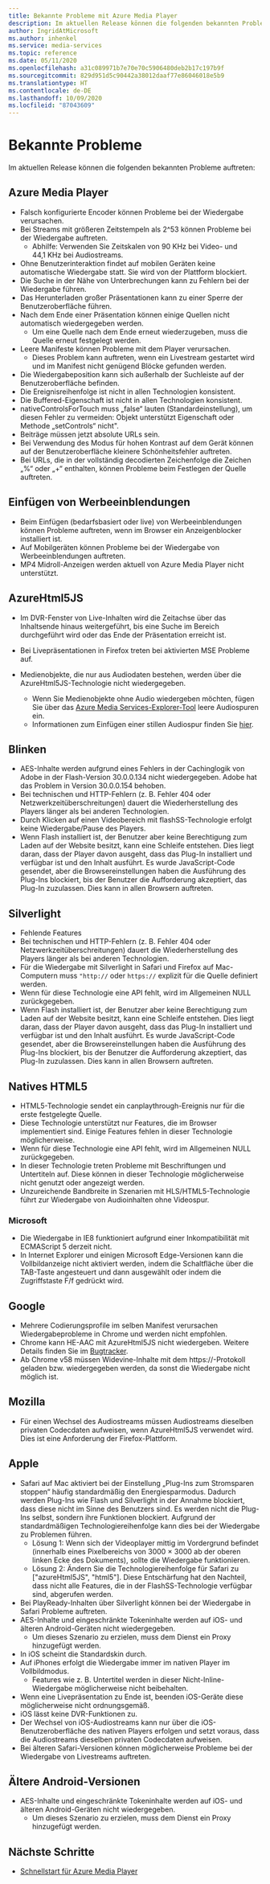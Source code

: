 ```yaml
---
title: Bekannte Probleme mit Azure Media Player
description: Im aktuellen Release können die folgenden bekannten Probleme auftreten.
author: IngridAtMicrosoft
ms.author: inhenkel
ms.service: media-services
ms.topic: reference
ms.date: 05/11/2020
ms.openlocfilehash: a31c089971b7e70e70c5906480deb2b17c197b9f
ms.sourcegitcommit: 829d951d5c90442a38012daaf77e86046018e5b9
ms.translationtype: HT
ms.contentlocale: de-DE
ms.lasthandoff: 10/09/2020
ms.locfileid: "87043609"
---
```

# <a name="known-issues"></a>Bekannte Probleme #

Im aktuellen Release können die folgenden bekannten Probleme auftreten:

## <a name="azure-media-player"></a>Azure Media Player ##

- Falsch konfigurierte Encoder können Probleme bei der Wiedergabe verursachen.
- Bei Streams mit größeren Zeitstempeln als 2^53 können Probleme bei der Wiedergabe auftreten.
  - Abhilfe: Verwenden Sie Zeitskalen von 90 KHz bei Video- und 44,1 KHz bei Audiostreams.
- Ohne Benutzerinteraktion findet auf mobilen Geräten keine automatische Wiedergabe statt. Sie wird von der Plattform blockiert.
- Die Suche in der Nähe von Unterbrechungen kann zu Fehlern bei der Wiedergabe führen.
- Das Herunterladen großer Präsentationen kann zu einer Sperre der Benutzeroberfläche führen.
- Nach dem Ende einer Präsentation können einige Quellen nicht automatisch wiedergegeben werden.
  - Um eine Quelle nach dem Ende erneut wiederzugeben, muss die Quelle erneut festgelegt werden.
- Leere Manifeste können Probleme mit dem Player verursachen.
  - Dieses Problem kann auftreten, wenn ein Livestream gestartet wird und im Manifest nicht genügend Blöcke gefunden werden.
- Die Wiedergabeposition kann sich außerhalb der Suchleiste auf der Benutzeroberfläche befinden.
- Die Ereignisreihenfolge ist nicht in allen Technologien konsistent.
- Die Buffered-Eigenschaft ist nicht in allen Technologien konsistent.
- nativeControlsForTouch muss „false“ lauten (Standardeinstellung), um diesen Fehler zu vermeiden: Objekt unterstützt Eigenschaft oder Methode „setControls“ nicht".
- Beiträge müssen jetzt absolute URLs sein.
- Bei Verwendung des Modus für hohen Kontrast auf dem Gerät können auf der Benutzeroberfläche kleinere Schönheitsfehler auftreten.
- Bei URLs, die in der vollständig decodierten Zeichenfolge die Zeichen „%“ oder „+“ enthalten, können Probleme beim Festlegen der Quelle auftreten.

## <a name="ad-insertion"></a>Einfügen von Werbeeinblendungen ##

- Beim Einfügen (bedarfsbasiert oder live) von Werbeeinblendungen können Probleme auftreten, wenn im Browser ein Anzeigenblocker installiert ist.
- Auf Mobilgeräten können Probleme bei der Wiedergabe von Werbeeinblendungen auftreten.
- MP4 Midroll-Anzeigen werden aktuell von Azure Media Player nicht unterstützt.

## <a name="azurehtml5js"></a>AzureHtml5JS ##

- Im DVR-Fenster von Live-Inhalten wird die Zeitachse über das Inhaltsende hinaus weitergeführt, bis eine Suche im Bereich durchgeführt wird oder das Ende der Präsentation erreicht ist.
- Bei Livepräsentationen in Firefox treten bei aktivierten MSE Probleme auf.

- Medienobjekte, die nur aus Audiodaten bestehen, werden über die AzureHtml5JS-Technologie nicht wiedergegeben.
  - Wenn Sie Medienobjekte ohne Audio wiedergeben möchten, fügen Sie über das [Azure Media Services-Explorer-Tool](https://aka.ms/amse) leere Audiospuren ein.
  - Informationen zum Einfügen einer stillen Audiospur finden Sie [hier](../previous/media-services-advanced-encoding-with-mes.md#silent_audio).

## <a name="flash"></a>Blinken ##

- AES-Inhalte werden aufgrund eines Fehlers in der Cachinglogik von Adobe in der Flash-Version 30.0.0.134 nicht wiedergegeben. Adobe hat das Problem in Version 30.0.0.154 behoben.
- Bei technischen und HTTP-Fehlern (z. B. Fehler 404 oder Netzwerkzeitüberschreitungen) dauert die Wiederherstellung des Players länger als bei anderen Technologien.
- Durch Klicken auf einen Videobereich mit flashSS-Technologie erfolgt keine Wiedergabe/Pause des Players.
- Wenn Flash installiert ist, der Benutzer aber keine Berechtigung zum Laden auf der Website besitzt, kann eine Schleife entstehen. Dies liegt daran, dass der Player davon ausgeht, dass das Plug-In installiert und verfügbar ist und den Inhalt ausführt. Es wurde JavaScript-Code gesendet, aber die Browsereinstellungen haben die Ausführung des Plug-Ins blockiert, bis der Benutzer die Aufforderung akzeptiert, das Plug-In zuzulassen. Dies kann in allen Browsern auftreten.  

## <a name="silverlight"></a>Silverlight ##

- Fehlende Features
- Bei technischen und HTTP-Fehlern (z. B. Fehler 404 oder Netzwerkzeitüberschreitungen) dauert die Wiederherstellung des Players länger als bei anderen Technologien.
- Für die Wiedergabe mit Silverlight in Safari und Firefox auf Mac-Computern muss `"http://` oder `https://` explizit für die Quelle definiert werden.
- Wenn für diese Technologie eine API fehlt, wird im Allgemeinen NULL zurückgegeben.
- Wenn Flash installiert ist, der Benutzer aber keine Berechtigung zum Laden auf der Website besitzt, kann eine Schleife entstehen. Dies liegt daran, dass der Player davon ausgeht, dass das Plug-In installiert und verfügbar ist und den Inhalt ausführt. Es wurde JavaScript-Code gesendet, aber die Browsereinstellungen haben die Ausführung des Plug-Ins blockiert, bis der Benutzer die Aufforderung akzeptiert, das Plug-In zuzulassen. Dies kann in allen Browsern auftreten.  

## <a name="native-html5"></a>Natives HTML5 ##

- HTML5-Technologie sendet ein canplaythrough-Ereignis nur für die erste festgelegte Quelle.
- Diese Technologie unterstützt nur Features, die im Browser implementiert sind.  Einige Features fehlen in dieser Technologie möglicherweise.  
- Wenn für diese Technologie eine API fehlt, wird im Allgemeinen NULL zurückgegeben.
- In dieser Technologie treten Probleme mit Beschriftungen und Untertiteln auf. Diese können in dieser Technologie möglicherweise nicht genutzt oder angezeigt werden.
- Unzureichende Bandbreite in Szenarien mit HLS/HTML5-Technologie führt zur Wiedergabe von Audioinhalten ohne Videospur.

### <a name="microsoft"></a>Microsoft ###

- Die Wiedergabe in IE8 funktioniert aufgrund einer Inkompatibilität mit ECMAScript 5 derzeit nicht.
- In Internet Explorer und einigen Microsoft Edge-Versionen kann die Vollbildanzeige nicht aktiviert werden, indem die Schaltfläche über die TAB-Taste angesteuert und dann ausgewählt oder indem die Zugriffstaste F/f gedrückt wird.

## <a name="google"></a>Google ##

- Mehrere Codierungsprofile im selben Manifest verursachen Wiedergabeprobleme in Chrome und werden nicht empfohlen.
- Chrome kann HE-AAC mit AzureHtml5JS nicht wiedergeben. Weitere Details finden Sie im [Bugtracker](https://bugs.chromium.org/p/chromium/issues/detail?id=534301).
- Ab Chrome v58 müssen Widevine-Inhalte mit dem https://-Protokoll geladen bzw. wiedergegeben werden, da sonst die Wiedergabe nicht möglich ist.

## <a name="mozilla"></a>Mozilla ##

- Für einen Wechsel des Audiostreams müssen Audiostreams dieselben privaten Codecdaten aufweisen, wenn AzureHtml5JS verwendet wird. Dies ist eine Anforderung der Firefox-Plattform.

## <a name="apple"></a>Apple ##

- Safari auf Mac aktiviert bei der Einstellung „Plug-Ins zum Stromsparen stoppen“ häufig standardmäßig den Energiesparmodus. Dadurch werden Plug-Ins wie Flash und Silverlight in der Annahme blockiert, dass diese nicht im Sinne des Benutzers sind. Es werden nicht die Plug-Ins selbst, sondern ihre Funktionen blockiert. Aufgrund der standardmäßigen Technologiereihenfolge kann dies bei der Wiedergabe zu Problemen führen.
  - Lösung 1: Wenn sich der Videoplayer mittig im Vordergrund befindet (innerhalb eines Pixelbereichs von 3000 × 3000 ab der oberen linken Ecke des Dokuments), sollte die Wiedergabe funktionieren.
  - Lösung 2: Ändern Sie die Technologiereihenfolge für Safari zu ["azureHtml5JS", "html5"]. Diese Entschärfung hat den Nachteil, dass nicht alle Features, die in der FlashSS-Technologie verfügbar sind, abgerufen werden.
- Bei PlayReady-Inhalten über Silverlight können bei der Wiedergabe in Safari Probleme auftreten.
- AES-Inhalte und eingeschränkte Tokeninhalte werden auf iOS- und älteren Android-Geräten nicht wiedergegeben.
  - Um dieses Szenario zu erzielen, muss dem Dienst ein Proxy hinzugefügt werden.
- In iOS scheint die Standardskin durch.
- Auf iPhones erfolgt die Wiedergabe immer im nativen Player im Vollbildmodus.
  - Features wie z. B. Untertitel werden in dieser Nicht-Inline-Wiedergabe möglicherweise nicht beibehalten.
- Wenn eine Livepräsentation zu Ende ist, beenden iOS-Geräte diese möglicherweise nicht ordnungsgemäß.
- iOS lässt keine DVR-Funktionen zu.
- Der Wechsel von iOS-Audiostreams kann nur über die iOS-Benutzeroberfläche des nativen Players erfolgen und setzt voraus, dass die Audiostreams dieselben privaten Codecdaten aufweisen.
- Bei älteren Safari-Versionen können möglicherweise Probleme bei der Wiedergabe von Livestreams auftreten.

## <a name="older-android"></a>Ältere Android-Versionen ##

- AES-Inhalte und eingeschränkte Tokeninhalte werden auf iOS- und älteren Android-Geräten nicht wiedergegeben.
  - Um dieses Szenario zu erzielen, muss dem Dienst ein Proxy hinzugefügt werden.

## <a name="next-steps"></a>Nächste Schritte ##

- [Schnellstart für Azure Media Player](azure-media-player-quickstart.md)
